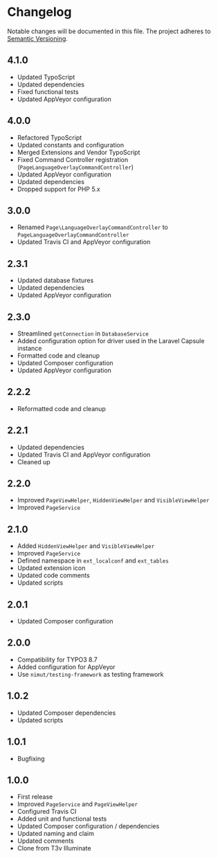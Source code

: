 Changelog
=========

Notable changes will be documented in this file. The project adheres to [Semantic Versioning].

4.1.0
-----

* Updated TypoScript
* Updated dependencies
* Fixed functional tests
* Updated AppVeyor configuration

4.0.0
-----

* Refactored TypoScript
* Updated constants and configuration
* Merged Extensions and Vendor TypoScript
* Fixed Command Controller registration (`PageLanguageOverlayCommandController`)
* Updated AppVeyor configuration
* Updated dependencies
* Dropped support for PHP 5.x

3.0.0
-----

* Renamed `Page\LanguageOverlayCommandController` to `PageLanguageOverlayCommandController`
* Updated Travis CI and AppVeyor configuration

2.3.1
-----

* Updated database fixtures
* Updated dependencies
* Updated AppVeyor configuration

2.3.0
-----

* Streamlined `getConnection` in `DatabaseService`
* Added configuration option for driver used in the Laravel Capsule instance
* Formatted code and cleanup
* Updated Composer configuration
* Updated AppVeyor configuration

2.2.2
-----

* Reformatted code and cleanup

2.2.1
-----

* Updated dependencies
* Updated Travis CI and AppVeyor configuration
* Cleaned up

2.2.0
-----

* Improved `PageViewHelper`, `HiddenViewHelper` and `VisibleViewHelper`
* Improved `PageService`

2.1.0
-----

* Added `HiddenViewHelper` and `VisibleViewHelper`
* Improved `PageService`
* Defined namespace in `ext_localconf` and `ext_tables`
* Updated extension icon
* Updated code comments
* Updated scripts

2.0.1
-----

* Updated Composer configuration

2.0.0
-----

* Compatibility for TYPO3 8.7
* Added configuration for AppVeyor
* Use `nimut/testing-framework` as testing framework

1.0.2
-----

* Updated Composer dependencies
* Updated scripts

1.0.1
-----

* Bugfixing

1.0.0
-----

* First release
* Improved `PageService` and `PageViewHelper`
* Configured Travis CI
* Added unit and functional tests
* Updated Composer configuration / dependencies
* Updated naming and claim
* Updated comments
* Clone from T3v Illuminate

[Semantic Versioning]: http://semver.org "Semantic Versioning"